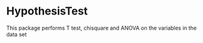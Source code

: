 # HypothesisTest
This package performs T test, chisquare and ANOVA on the variables in the data set 
